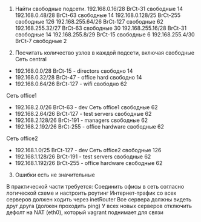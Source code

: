 
1. Найти свободные подсети.
192.168.0.16/28   BrCt-31   свободные 14
192.168.0.48/28   BrCt-63   свободные 14
192.168.0.128/25  BrCt-255   свободные 126
192.168.255.64/26 BrCt-127   свободные 62
192.168.255.32/27 BrCt-63   свободные 30
192.168.255.16/28 BrCt-31   свободные 14
192.168.255.8/29  BrCt-15   свободные 6
192.168.255.4/30  BrCt-7   свободные 2

2. Посчитать количество узлов в каждой подсети, включая свободные
Сеть central
- 192.168.0.0/28  BrCt-15   - directors     свободно 14
- 192.168.0.32/28 BrCt-47   - office hard   свободно 14
- 192.168.0.64/26 BrCt-127  - wifi          свободно 62

Сеть office1
- 192.168.2.0/26    BrCt-63 - dev  Сеть office1 свободные 62
- 192.168.2.64/26   BrCt-127        - test servers      свободные 62
- 192.168.2.128/26  BrCt-191      - managers          свободные 62
- 192.168.2.192/26  BrCt-255      - office hardware   свободные 62

Сеть office2
- 192.168.1.0/25    BrCt-127   - dev Сеть office2 свободные  126
- 192.168.1.128/26  BrCt-191   - test servers      свободные 62
- 192.168.1.192/26  BrCt-255   - office hardware   свободные 62

3. Ошибки есть не значительные

В практической части требуется: 
Соединить офисы в сеть согласно логической схеме и настроить роутинг
Интернет-трафик со всех серверов должен ходить через inetRouter
Все сервера должны видеть друг друга (должен проходить ping)
У всех новых серверов отключить дефолт на NAT (eth0), который vagrant поднимает для связи


